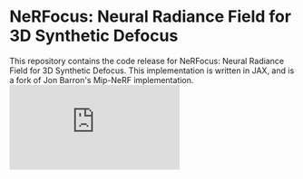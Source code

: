 # NeRFocus: Neural Radiance Field for 3D Synthetic Defocus
This repository contains the code release for NeRFocus: Neural Radiance Field for 3D Synthetic Defocus. This implementation is written in JAX, and is a fork of Jon Barron's Mip-NeRF implementation. 
![h](https://github.com/wyhuai/NeRFocus/files/8205757/nerfocus.pdf) 
